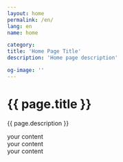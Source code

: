 ```yaml
---
layout: home
permalink: /en/
lang: en
name: home

category: 
title: 'Home Page Title'
description: 'Home page description'

og-image: ''
---
```


# {{ page.title }}

{{ page.description }}

<div class="your-class">
    <div>your content</div>
    <div>your content</div>
    <div>your content</div>
</div>
